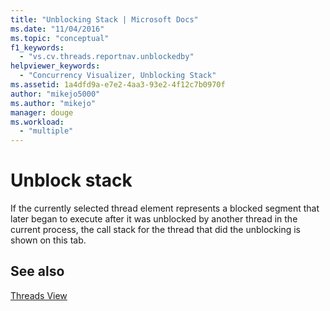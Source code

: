 ```yaml
---
title: "Unblocking Stack | Microsoft Docs"
ms.date: "11/04/2016"
ms.topic: "conceptual"
f1_keywords: 
  - "vs.cv.threads.reportnav.unblockedby"
helpviewer_keywords: 
  - "Concurrency Visualizer, Unblocking Stack"
ms.assetid: 1a4dfd9a-e7e2-4aa3-93e2-4f12c7b0970f
author: "mikejo5000"
ms.author: "mikejo"
manager: douge
ms.workload: 
  - "multiple"
---
```

# Unblock stack
If the currently selected thread element represents a blocked segment that later began to execute after it was unblocked by another thread in the current process, the call stack for the thread that did the unblocking is shown on this tab.  
  
## See also  
 [Threads View](../profiling/threads-view-parallel-performance.md)